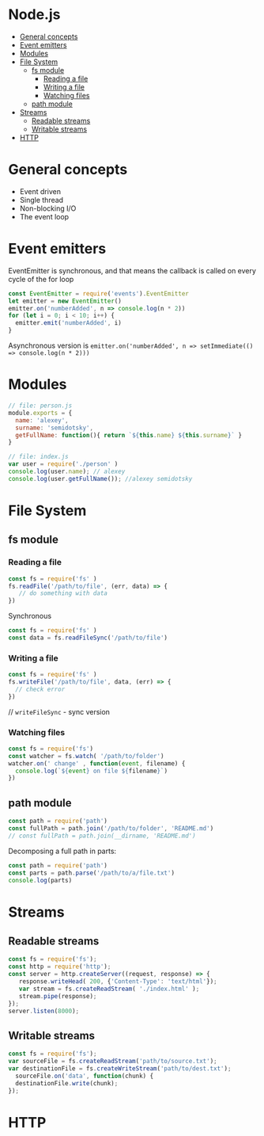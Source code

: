 # Node.js

- [General concepts](#general-concepts)
- [Event emitters](#event-emitters)
- [Modules](#modules)
- [File System](#file-system) 
  - [fs module](#fs-module)
    - [Reading a file](#reading-a-file)
    - [Writing a file](#writing-a-file)
    - [Watching files](#watching-files)
  - [path module](#path-module)
- [Streams](#streams)
  - [Readable streams](#readable-streams)
  - [Writable streams](#writable-streams)
- [HTTP](#http)

# General concepts

* Event driven
* Single thread
* Non-blocking I/O
* The event loop

# Event emitters

EventEmitter is synchronous, and that means the callback is called on every cycle of the for loop

```js
const EventEmitter = require('events').EventEmitter
let emitter = new EventEmitter()
emitter.on('numberAdded', n => console.log(n * 2))
for (let i = 0; i < 10; i++) {
  emitter.emit('numberAdded', i)
}
```

Asynchronous version is `emitter.on('numberAdded', n => setImmediate(() => console.log(n * 2)))`

# Modules

```js
// file: person.js
module.exports = {
  name: 'alexey',
  surname: 'semidotsky',
  getFullName: function(){ return `${this.name} ${this.surname}` }
}

// file: index.js
var user = require('./person' )
console.log(user.name); // alexey
console.log(user.getFullName()); //alexey semidotsky
```

# File System 

## fs module

### Reading a file
```js
const fs = require('fs' )
fs.readFile('/path/to/file', (err, data) => {
   // do something with data
})
```

Synchronous

```js
const fs = require('fs' )
const data = fs.readFileSync('/path/to/file')
```

### Writing a file

```js
const fs = require('fs' )
fs.writeFile('/path/to/file', data, (err) => {
  // check error
})
```    
// `writeFileSync` - sync version

### Watching files

```js
const fs = require('fs')
const watcher = fs.watch( '/path/to/folder')
watcher.on(' change' , function(event, filename) {
  console.log(`${event} on file ${filename}`)
})
```

## path module

```js
const path = require('path')
const fullPath = path.join('/path/to/folder', 'README.md')
// const fullPath = path.join(__dirname, 'README.md')
```

Decomposing a full path in parts:

```js
const path = require('path')
const parts = path.parse('/path/to/a/file.txt')
console.log(parts)
```

# Streams

## Readable streams

```js
const fs = require('fs');
const http = require('http');
const server = http.createServer((request, response) => {
   response.writeHead( 200, {'Content-Type': 'text/html'});
   var stream = fs.createReadStream( './index.html' );
   stream.pipe(response);
});
server.listen(8000);
```

## Writable streams

```js
const fs = require('fs');
var sourceFile = fs.createReadStream('path/to/source.txt');
var destinationFile = fs.createWriteStream('path/to/dest.txt');
  sourceFile.on('data', function(chunk) {
  destinationFile.write(chunk);
});
```

# HTTP
